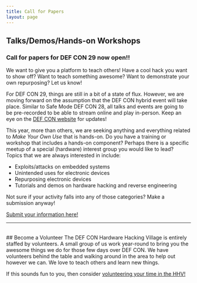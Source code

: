 ```yaml
---
title: Call for Papers
layout: page
---
```


## Talks/Demos/Hands-on Workshops
### Call for papers for DEF CON 29 now open!!
We want to give you a platform to teach others! Have a cool hack you want to show off? Want to teach something awesome? Want to demonstrate your own repurposing?  Let us know!

For DEF CON 29, things are still in a bit of a state of flux. However, we are moving forward on the assumption that the DEF CON hybrid event will take place. Similar to Safe Mode DEF CON 28, all talks and events are going to be pre-recorded to be able to stream online and play in-person. Keep an eye on the [DEF CON website](https://defcon.org/) for updates!

This year, more than others, we are seeking anything and everything related to *Make Your Own Use* that is hands-on. Do you have a training or workshop that includes a hands-on component? Perhaps there is a specific meetup of a special (hardware) interest group you would like to lead? Topics that we are always interested in include:
* Exploits/attacks on embedded systems
* Unintended uses for electronic devices
* Repurposing electronic devices
* Tutorials and demos on hardware hacking and reverse engineering

Not sure if your activity falls into any of those categories? Make a submission anyway!

[Submit your information here!](https://forms.gle/FthCBDxcTNc87Yjx8)
* * *
<br/>
## Become a Volunteer
The DEF CON Hardware Hacking Village is entirely staffed by volunteers.  A small group of us work year-round to bring you the awesome things we do for those few days over DEF CON.  We have volunteers behind the table and walking around in the area to help out however we can.  We love to teach others and learn new things.

If this sounds fun to you, then consider [volunteering your time in the HHV!](https://goo.gl/forms/QMdLuUlUZj2Zh1ee2)

